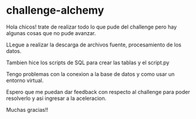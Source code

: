 # challenge-alchemy
Hola chicos! trate de realizar todo lo que pude del challenge pero hay algunas cosas que no pude avanzar.

LLegue a realizar la descarga de archivos fuente, procesamiento de los datos.

Tambien hice los scripts de SQL para crear las tablas y el script.py  

Tengo problemas con la conexion a la base de datos y como usar un entorno virtual. 

Espero que me puedan dar feedback con respecto al challenge para poder resolverlo y asi ingresar a la aceleracion.

Muchas gracias!!

